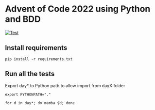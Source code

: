 # Advent of Code 2022 using Python and BDD

[![Test](https://github.com/ecarreras/adventofcode22/actions/workflows/python-app.yml/badge.svg)](https://github.com/ecarreras/adventofcode22/actions/workflows/python-app.yml)

## Install requirements

```shell
pip install -r requirements.txt
```

## Run all the tests

Export day* to Python path to allow import from dayX folder

```shell
export PYTHONPATH="."
```

```shell
for d in day*; do mamba $d; done
```
